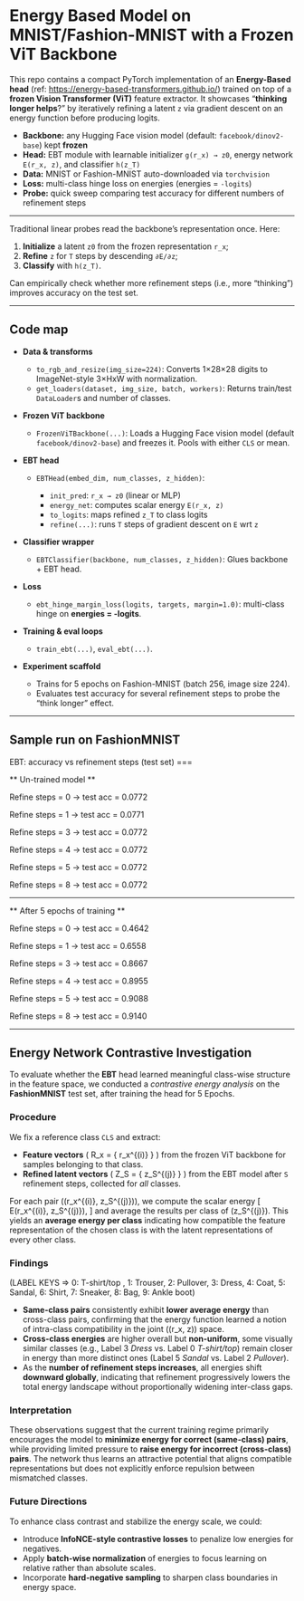 # Energy Based Model on MNIST/Fashion-MNIST with a Frozen ViT Backbone

This repo contains a compact PyTorch implementation of an **Energy-Based head** (ref: https://energy-based-transformers.github.io/) trained on top of a **frozen Vision Transformer (ViT)** feature extractor. It showcases “**thinking longer helps**?” by iteratively refining a latent `z` via gradient descent on an energy function before producing logits.

* **Backbone:** any Hugging Face vision model (default: `facebook/dinov2-base`) kept **frozen**
* **Head:** EBT module with learnable initializer `g(r_x) → z0`, energy network `E(r_x, z)`, and classifier `h(z_T)`
* **Data:** MNIST or Fashion-MNIST auto-downloaded via `torchvision`
* **Loss:** multi-class hinge loss on energies (energies = `-logits`)
* **Probe:** quick sweep comparing test accuracy for different numbers of refinement steps

---

Traditional linear probes read the backbone’s representation once. Here:

1. **Initialize** a latent `z0` from the frozen representation `r_x`;
2. **Refine** `z` for `T` steps by descending `∂E/∂z`;
3. **Classify** with `h(z_T)`.

Can empirically check whether more refinement steps (i.e., more “thinking”) improves accuracy on the test set.

---

## Code map

* **Data & transforms**

  * `to_rgb_and_resize(img_size=224)`: Converts 1×28×28 digits to ImageNet-style 3×HxW with normalization.
  * `get_loaders(dataset, img_size, batch, workers)`: Returns train/test `DataLoader`s and number of classes.

* **Frozen ViT backbone**

  * `FrozenViTBackbone(...)`: Loads a Hugging Face vision model (default `facebook/dinov2-base`) and freezes it. Pools with either `CLS` or mean.

* **EBT head**

  * `EBTHead(embed_dim, num_classes, z_hidden)`:

    * `init_pred`: `r_x → z0` (linear or MLP)
    * `energy_net`: computes scalar energy `E(r_x, z)`
    * `to_logits`: maps refined `z_T` to class logits
    * `refine(...)`: runs `T` steps of gradient descent on `E` wrt `z`

* **Classifier wrapper**

  * `EBTClassifier(backbone, num_classes, z_hidden)`: Glues backbone + EBT head.

* **Loss**

  * `ebt_hinge_margin_loss(logits, targets, margin=1.0)`: multi-class hinge on **energies = -logits**.

* **Training & eval loops**

  * `train_ebt(...)`, `eval_ebt(...)`.

* **Experiment scaffold**

  * Trains for 5 epochs on Fashion-MNIST (batch 256, image size 224).
  * Evaluates test accuracy for several refinement steps to probe the “think longer” effect.

----------------------------------------------------------------------------------------------------

## Sample run on FashionMNIST 

EBT: accuracy vs refinement steps (test set) ===

** Un-trained model **

Refine steps =  0 -> test acc = 0.0772

Refine steps =  1 -> test acc = 0.0771

Refine steps =  3 -> test acc = 0.0772

Refine steps =  4 -> test acc = 0.0772

Refine steps =  5 -> test acc = 0.0772

Refine steps =  8 -> test acc = 0.0772

-------------------------------------------------------------------

** After 5 epochs of training **

Refine steps =  0 -> test acc = 0.4642

Refine steps =  1 -> test acc = 0.6558

Refine steps =  3 -> test acc = 0.8667

Refine steps =  4 -> test acc = 0.8955

Refine steps =  5 -> test acc = 0.9088

Refine steps =  8 -> test acc = 0.9140

--------
##  Energy Network Contrastive Investigation

To evaluate whether the **EBT** head learned meaningful class-wise structure in the feature space, we conducted a *contrastive energy analysis* on the **FashionMNIST** test set, after training the head for 5 Epochs.

### Procedure

We fix a reference class `CLS` and extract:

* **Feature vectors** ( R_x = { r_x^{(i)} } ) from the frozen ViT backbone for samples belonging to that class.
* **Refined latent vectors** ( Z_S = { z_S^{(j)} } ) from the EBT model after `S` refinement steps, collected for *all* classes.

For each pair ((r_x^{(i)}, z_S^{(j)})), we compute the scalar energy
[
E(r_x^{(i)}, z_S^{(j)}),
]
and average the results per class of (z_S^{(j)}).
This yields an **average energy per class** indicating how compatible the feature representation of the chosen class is with the latent representations of every other class.

### Findings
 (LABEL KEYS => 0: T-shirt/top , 1: Trouser, 2: Pullover, 3: Dress, 4: Coat, 5: Sandal, 6: Shirt, 7: Sneaker, 8: Bag, 9: Ankle boot)
* **Same-class pairs** consistently exhibit **lower average energy** than cross-class pairs, confirming that the energy function learned a notion of intra-class compatibility in the joint ((r_x, z)) space.
* **Cross-class energies** are higher overall but **non-uniform**, some visually similar classes (e.g., Label 3 *Dress* vs. Label 0 *T-shirt/top*) remain closer in energy than more distinct ones (Label 5 *Sandal* vs. Label 2 *Pullover*).
* As the **number of refinement steps increases**, all energies shift **downward globally**, indicating that refinement progressively lowers the total energy landscape without proportionally widening inter-class gaps.

### Interpretation

These observations suggest that the current training regime primarily encourages the model to **minimize energy for correct (same-class) pairs**, while providing limited pressure to **raise energy for incorrect (cross-class) pairs**.
The network thus learns an attractive potential that aligns compatible representations but does not explicitly enforce repulsion between mismatched classes.

### Future Directions

To enhance class contrast and stabilize the energy scale, we could:

* Introduce **InfoNCE-style contrastive losses** to penalize low energies for negatives.
* Apply **batch-wise normalization** of energies to focus learning on relative rather than absolute scales.
* Incorporate **hard-negative sampling** to sharpen class boundaries in energy space.

